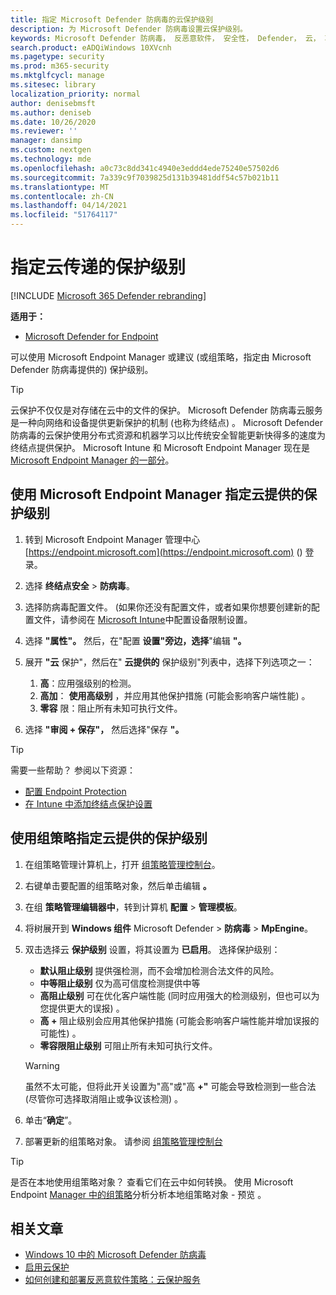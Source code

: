 ```yaml
---
title: 指定 Microsoft Defender 防病毒的云保护级别
description: 为 Microsoft Defender 防病毒设置云保护级别。
keywords: Microsoft Defender 防病毒， 反恶意软件， 安全性， Defender， 云， 攻击性， 保护级别
search.product: eADQiWindows 10XVcnh
ms.pagetype: security
ms.prod: m365-security
ms.mktglfcycl: manage
ms.sitesec: library
localization_priority: normal
author: denisebmsft
ms.author: deniseb
ms.date: 10/26/2020
ms.reviewer: ''
manager: dansimp
ms.custom: nextgen
ms.technology: mde
ms.openlocfilehash: a0c73c8dd341c4940e3eddd4ede75240e57502d6
ms.sourcegitcommit: 7a339c9f7039825d131b39481ddf54c57b021b11
ms.translationtype: MT
ms.contentlocale: zh-CN
ms.lasthandoff: 04/14/2021
ms.locfileid: "51764117"
---
```

# <a name="specify-the-cloud-delivered-protection-level"></a>指定云传递的保护级别

[!INCLUDE [Microsoft 365 Defender rebranding](../../includes/microsoft-defender.md)]


**适用于：**

- [Microsoft Defender for Endpoint](/microsoft-365/security/defender-endpoint/)

可以使用 Microsoft Endpoint Manager 或建议 (或组策略，指定由 Microsoft Defender 防病毒提供的) 保护级别。

> [!TIP]
> 云保护不仅仅是对存储在云中的文件的保护。 Microsoft Defender 防病毒云服务是一种向网络和设备提供更新保护的机制 (也称为终结点) 。 Microsoft Defender 防病毒的云保护使用分布式资源和机器学习以比传统安全智能更新快得多的速度为终结点提供保护。 Microsoft Intune 和 Microsoft Endpoint Manager 现在是 [Microsoft Endpoint Manager 的一部分](/mem/endpoint-manager-overview)。 


## <a name="use-microsoft-endpoint-manager-to-specify-the-level-of-cloud-delivered-protection"></a>使用 Microsoft Endpoint Manager 指定云提供的保护级别

1. 转到 Microsoft Endpoint Manager 管理中心 [https://endpoint.microsoft.com](https://endpoint.microsoft.com) () 登录。

2. 选择 **终结点安全**  >  **防病毒**。

3. 选择防病毒配置文件。  (如果你还没有配置文件，或者如果你想要创建新的配置文件，请参阅在 [Microsoft Intune](/intune/device-restrictions-configure)中配置设备限制设置。

4. 选择 **"属性"。** 然后，在"配置 **设置"旁边，选择**"编辑 **"。**

5. 展开 **"云** 保护"，然后在" **云提供的** 保护级别"列表中，选择下列选项之一：

    1. **高**：应用强级别的检测。
    2. **高加**： **使用高级别** ，并应用其他保护措施 (可能会影响客户端性能) 。
    3. **零容** 限：阻止所有未知可执行文件。

6. 选择 **"审阅 + 保存"，** 然后选择"保存 **"。** 

> [!TIP]
> 需要一些帮助？ 参阅以下资源：
> - [配置 Endpoint Protection](/mem/configmgr/protect/deploy-use/endpoint-protection-configure)
> - [在 Intune 中添加终结点保护设置](/mem/intune/protect/endpoint-protection-configure)
  

## <a name="use-group-policy-to-specify-the-level-of-cloud-delivered-protection"></a>使用组策略指定云提供的保护级别

1.  在组策略管理计算机上，打开 [组策略管理控制台](/previous-versions/windows/it-pro/windows-server-2008-R2-and-2008/cc731212(v=ws.11))。

2. 右键单击要配置的组策略对象，然后单击编辑 **。**

3.  在组 **策略管理编辑器中**，转到计算机 **配置**  >  **管理模板**。

4.  将树展开到 **Windows 组件** Microsoft Defender  >  **防病毒**  >  **MpEngine**。

5.  双击选择云 **保护级别** 设置，将其设置为 **已启用**。 选择保护级别：
    - **默认阻止级别** 提供强检测，而不会增加检测合法文件的风险。
    - **中等阻止级别** 仅为高可信度检测提供中等
    - **高阻止级别** 可在优化客户端性能 (同时应用强大的检测级别，但也可以为您提供更大的误报) 。
    - **高 +** 阻止级别会应用其他保护措施 (可能会影响客户端性能并增加误报的可能性) 。
    - **零容限阻止级别** 可阻止所有未知可执行文件。
    
    > [!WARNING]
    > 虽然不太可能，但将此开关设置为"高"或"高 **+"** 可能会导致检测到一些合法 (尽管你可选择取消阻止或争议该检测) 。

6. 单击“**确定**”。

7. 部署更新的组策略对象。 请参阅 [组策略管理控制台](/windows/win32/srvnodes/group-policy)

> [!TIP]
> 是否在本地使用组策略对象？ 查看它们在云中如何转换。 使用 Microsoft Endpoint [Manager 中的组策略](/mem/intune/configuration/group-policy-analytics)分析分析本地组策略对象 - 预览 。 
  
## <a name="related-articles"></a>相关文章

- [Windows 10 中的 Microsoft Defender 防病毒](microsoft-defender-antivirus-in-windows-10.md)
- [启用云保护](enable-cloud-protection-microsoft-defender-antivirus.md)
- [如何创建和部署反恶意软件策略：云保护服务](/configmgr/protect/deploy-use/endpoint-antimalware-policies#cloud-protection-service)